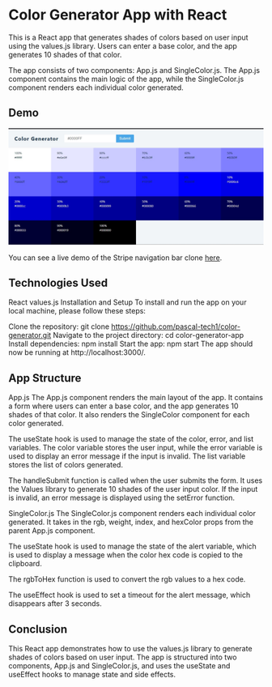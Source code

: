 # Color Generator App with React

This is a React app that generates shades of colors based on user input using the values.js library. Users can enter a base color, and the app generates 10 shades of that color.

The app consists of two components: App.js and SingleColor.js. The App.js component contains the main logic of the app, while the SingleColor.js component renders each individual color generated.

## Demo

![site preview](colorGenerator.jpg)

You can see a live demo of the Stripe navigation bar clone [here](https://pascalprojects-color-generator.netlify.app).

## Technologies Used

React
values.js
Installation and Setup
To install and run the app on your local machine, please follow these steps:

Clone the repository: git clone https://github.com/pascal-tech1/color-generator.git
Navigate to the project directory: cd color-generator-app
Install dependencies: npm install
Start the app: npm start
The app should now be running at http://localhost:3000/.

## App Structure

App.js
The App.js component renders the main layout of the app. It contains a form where users can enter a base color, and the app generates 10 shades of that color. It also renders the SingleColor component for each color generated.

The useState hook is used to manage the state of the color, error, and list variables. The color variable stores the user input, while the error variable is used to display an error message if the input is invalid. The list variable stores the list of colors generated.

The handleSubmit function is called when the user submits the form. It uses the Values library to generate 10 shades of the user input color. If the input is invalid, an error message is displayed using the setError function.

SingleColor.js
The SingleColor.js component renders each individual color generated. It takes in the rgb, weight, index, and hexColor props from the parent App.js component.

The useState hook is used to manage the state of the alert variable, which is used to display a message when the color hex code is copied to the clipboard.

The rgbToHex function is used to convert the rgb values to a hex code.

The useEffect hook is used to set a timeout for the alert message, which disappears after 3 seconds.

## Conclusion

This React app demonstrates how to use the values.js library to generate shades of colors based on user input. The app is structured into two components, App.js and SingleColor.js, and uses the useState and useEffect hooks to manage state and side effects.
